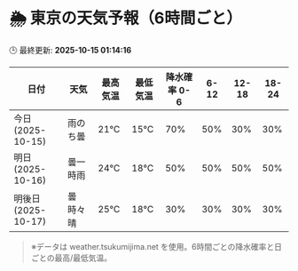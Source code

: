 # 🌦️ 東京の天気予報（6時間ごと）

🕒 最終更新: **2025-10-15 01:14:16**

| 日付 | 天気 | 最高気温 | 最低気温 | 降水確率 0-6 | 6-12 | 12-18 | 18-24 |
|------|------|----------|----------|------------|------|------|------|
| 今日 (2025-10-15) | 雨のち曇 | 21℃ | 15℃ | 70% | 50% | 30% | 30% |
| 明日 (2025-10-16) | 曇一時雨 | 24℃ | 18℃ | 50% | 50% | 50% | 50% |
| 明後日 (2025-10-17) | 曇時々晴 | 25℃ | 18℃ | 30% | 30% | 30% | 30% |

> ※データは weather.tsukumijima.net を使用。6時間ごとの降水確率と日ごとの最高/最低気温。